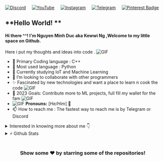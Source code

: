 [![Discord](https://img.shields.io/badge/Discord-%235865F2.svg?style=for-the-badge&logo=discord&logoColor=white)](discordapp.com/users/838987358400806914)&nbsp;&nbsp;&nbsp;&nbsp;&nbsp;[![YouTube](https://img.shields.io/badge/YouTube-%23FF0000.svg?style=for-the-badge&logo=YouTube&logoColor=white)](https://www.youtube.com/channel/UCE3wY9UeyiSf5m_Wl8IZKqQ)&nbsp;&nbsp;&nbsp;&nbsp;&nbsp;[![Instagram](https://img.shields.io/badge/Instagram-%23E4405F.svg?style=for-the-badge&logo=Instagram&logoColor=white)](https://www.instagram.com/mduc4723/)&nbsp;&nbsp;&nbsp;&nbsp;&nbsp;[![Telegram](https://img.shields.io/badge/Telegram-2CA5E0?style=for-the-badge&logo=telegram&logoColor=white)](https://twitter.com/utahasimp)&nbsp;&nbsp;&nbsp;&nbsp;&nbsp;[![Pinterest Badge](https://img.shields.io/badge/Facebook-1877F2?style=for-the-badge&logo=facebook&logoColor=white)](https://www.facebook.com/cauvong.kilan.3)

## **Hello World! **

#### Hi there ^^! I'm Nguyen Minh Duc aka Kewwi Ng ,Welcome to my little space on Github. 
 Here i put my thoughts and ideas into code . <img alt = "GIF" src=https://github.com/cuddles47/cuddles47/blob/main/assets/wave.gif width="60px" /> 

- 🔭 Primary Coding language : C++
- 🐍 Most used language : Python
- 🌱 Currently studying IoT and Machine Learning 
- 👯 I’m looking to collaborate with other programmers
- ✨ Fascinated by new technologies and want a place to learn n cook the code <img alt = "GIF" src=https://github.com/cuddles47/cuddles47/blob/main/assets/gandalf_parrot.gif width="24px" />
- 🥅 2023 Goals: Contribute more to ML projects, full fill my wallet for the fam <img alt = "GIF" src=https://github.com/cuddles47/cuddles47/blob/main/assets/coin.gif width="20px" />
- <img alt="GIF" src=https://github.com/cuddles47/cuddles47/blob/main/assets/powerup.gif width="20px" /> **Pronouns:** [*He/Him*] 🧔
- 📫 How to reach me : The fastest way to reach me is by Telegram or Discord

<details>
	<summary>Interested in knowing more about me 👇 </summary>

  <br />
  <img alt="" align="right" src="https://github.com/pyGuru123/pyGuru123/blob/main/assets/madScientist.gif">

  I am a 3rd Year undergraduate from Uneti university and FPT skillking, VietNam. I'm a Student, Developer, and Python Instructor. I like programming, gardening, jogging and playing games. Aspiring software developer and design enthusiast, driven by a relentless pursuit of self-improvement, seeks a platform for personal and professional growth.<br/>
  I like cooking and jogging, a down-to-earth and simple-minded individual, fervently interested in daily learning endeavors. In search of a mentor who is dedicated and wholeheartedly invested in my journey.
  <br />
  <p align="center">
    <img src="https://readme-typing-svg.herokuapp.com?font=Fira+Code&size=25&duration=10000&pause=1000&color=5BF7AD&background=FFC83500&random=false&width=435&lines=I+love+making+games+and+apps;I+believed+in+Python+supremacy;&width=400&height=50">
  </p>
  
</details>

<details>
	<summary> ⚡ Github Stats </summary>
	<br />

<div style="display:flex; flex-flow: column wrap;">
	<div style="width:50%">
	  	<a href="https://github.com/pyguru123">
	    		<img src="https://github-readme-stats.vercel.app/api?username=cuddles47&show_icons=true&hide=&count_private=true&title_color=0D1117&text_color=50c878&icon_color=00FFFF&bg_color=0D1117&hide_border=true&show_icons=true" alt="Kewwi's GitHub stats"/>
	 	 </a>
	</div>
	<div style="width:50%">
	    <a href="https://github.com/cuddles47">
		<img src="https://github-readme-streak-stats.herokuapp.com/?user=cuddles47&stroke=ffffff&background=0D1117&ring=e2fdff&fire=14FE64&currStreakNum=e2fdff&currStreakLabel=e2fdff&sideNums=e2fdff&sideLabels=50c878&dates=50c878&hide_border=true" />
	    </a>
        </div>
</div>

![Profile views](https://komarev.com/ghpvc/?username=cuddles47&label=PROFILE+VIEWS&style=flat-square) 
![GitHub followers](https://img.shields.io/github/followers/cuddles47?style=social)
</details>

#

<div align="center">

### Show some ❤️ by starring some of the repositories!

</div>

<!-- links -->


